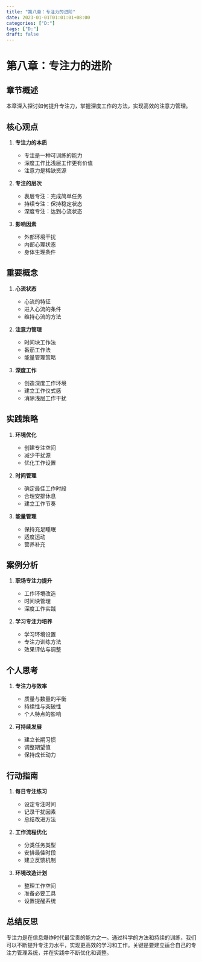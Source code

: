 ```yaml
---
title: "第八章：专注力的进阶"
date: 2023-01-01T01:01:01+08:00
categories: ["D:"]
tags: ["D:"]
draft: false
---
```

# 第八章：专注力的进阶

## 章节概述
本章深入探讨如何提升专注力，掌握深度工作的方法，实现高效的注意力管理。

## 核心观点

1. **专注力的本质**
   - 专注是一种可训练的能力
   - 深度工作比浅层工作更有价值
   - 注意力是稀缺资源

2. **专注的层次**
   - 表层专注：完成简单任务
   - 持续专注：保持稳定状态
   - 深度专注：达到心流状态

3. **影响因素**
   - 外部环境干扰
   - 内部心理状态
   - 身体生理条件

## 重要概念

1. **心流状态**
   - 心流的特征
   - 进入心流的条件
   - 维持心流的方法

2. **注意力管理**
   - 时间块工作法
   - 番茄工作法
   - 能量管理策略

3. **深度工作**
   - 创造深度工作环境
   - 建立工作仪式感
   - 消除浅层工作干扰

## 实践策略

1. **环境优化**
   - 创建专注空间
   - 减少干扰源
   - 优化工作设置

2. **时间管理**
   - 确定最佳工作时段
   - 合理安排休息
   - 建立工作节奏

3. **能量管理**
   - 保持充足睡眠
   - 适度运动
   - 营养补充

## 案例分析

1. **职场专注力提升**
   - 工作环境改造
   - 时间块管理
   - 深度工作实践

2. **学习专注力培养**
   - 学习环境设置
   - 专注力训练方法
   - 效果评估与调整

## 个人思考

1. **专注力与效率**
   - 质量与数量的平衡
   - 持续性与突破性
   - 个人特点的影响

2. **可持续发展**
   - 建立长期习惯
   - 调整期望值
   - 保持成长动力

## 行动指南

1. **每日专注练习**
   - 设定专注时间
   - 记录干扰因素
   - 总结改进方法

2. **工作流程优化**
   - 分类任务类型
   - 安排最佳时段
   - 建立反馈机制

3. **环境改造计划**
   - 整理工作空间
   - 准备必要工具
   - 设置提醒系统

## 总结反思

专注力是在信息爆炸时代最宝贵的能力之一。通过科学的方法和持续的训练，我们可以不断提升专注力水平，实现更高效的学习和工作。关键是要建立适合自己的专注力管理系统，并在实践中不断优化和调整。
